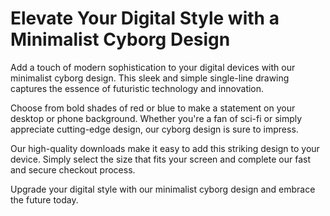 <!--font:Poppins-->

# Elevate Your Digital Style with a Minimalist Cyborg Design

Add a touch of modern sophistication to your digital devices with our minimalist cyborg design. This sleek and simple single-line drawing captures the essence of futuristic technology and innovation.

Choose from bold shades of red or blue to make a statement on your desktop or phone background. Whether you're a fan of sci-fi or simply appreciate cutting-edge design, our cyborg design is sure to impress.

Our high-quality downloads make it easy to add this striking design to your device. Simply select the size that fits your screen and complete our fast and secure checkout process.

Upgrade your digital style with our minimalist cyborg design and embrace the future today.

<!--

Write me markdown content of website with wallpaper:

"A minimalist wallpaper with a single line drawing of a cyborg, in a striking color such as bright red or blue."

The header of the page should not be copy of the text but rather a real content of the website which is using this wallpaper.


---


# Cyborg Wallpapers for a Futuristic Look

Upgrade your desktop or phone background with our minimalist cyborg wallpaper. Featuring a single line drawing of a cyborg, this wallpaper is perfect for those who love futuristic designs and bold colors. Choose from striking shades of red or blue to make a statement on your device.

Our wallpapers are high-quality and easy to download. Simply select the size that fits your device and add it to your cart. With our fast and secure checkout process, you'll have your new wallpaper in no time.

Join the future with our cyborg wallpaper and give your device a fresh, modern look.


---


Heading should not include word "wallpaper". The website should not be about the wallpaper itself, wallpaper is just a related background, rewrite whole content.


---


# Embrace the Future with Minimalist Cyborg Design

Looking to add a touch of futuristic style to your desktop or phone background? Our minimalist cyborg design is the perfect way to do it. With its sleek and simple single-line drawing, this design captures the essence of modern technology and innovation.

Choose from bold shades of red or blue to make a statement on your device. Whether you're a fan of sci-fi or just love cutting-edge design, our cyborg design is sure to impress.

Our high-quality downloads make it easy to add this striking design to your device. Simply select the size that fits your screen and complete our fast and secure checkout process.

Upgrade your digital space with our minimalist cyborg design and embrace the future today.


---


Heading is too long, rewrite whole content.


---


# Futuristic Design for Your Digital Space

Looking to add a touch of modern style to your digital devices? Our minimalist cyborg design is the perfect way to do it. With its sleek and simple single-line drawing, this design captures the essence of futuristic technology and innovation.

Choose from bold shades of red or blue to make a statement on your desktop or phone background. Whether you're a fan of sci-fi or just love cutting-edge design, our cyborg design is sure to impress.

Our high-quality downloads make it easy to add this striking design to your device. Simply select the size that fits your screen and complete our fast and secure checkout process.

Upgrade your digital space with our minimalist cyborg design and embrace the future today.


---


Heading is too long, rewrite whole content.


---


# Elevate Your Digital Style with a Minimalist Cyborg Design

Add a touch of modern sophistication to your digital devices with our minimalist cyborg design. This sleek and simple single-line drawing captures the essence of futuristic technology and innovation.

Choose from bold shades of red or blue to make a statement on your desktop or phone background. Whether you're a fan of sci-fi or simply appreciate cutting-edge design, our cyborg design is sure to impress.

Our high-quality downloads make it easy to add this striking design to your device. Simply select the size that fits your screen and complete our fast and secure checkout process.

Upgrade your digital style with our minimalist cyborg design and embrace the future today.


---


Write me a Google font which is best fitting for the website.

Pick from the list:
- Great Vibes
- Open Sans
- Playfair Display
- Montserrat
- Lobster
- Inter
- Raleway
- Poppins
- Orbitron
- Lato
- Barlow Condensed
- IBM Plex Sans
- Futura
- Roboto
- Exo 2
- Alegreya
- Dancing Script


Write just the font name nothing else.


---


Poppins

-->
